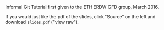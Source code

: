 Informal Git Tutorial first given to the ETH ERDW GFD group, March 2016.

If you would just like the pdf of the slides, click "Source" on the left and download `slides.pdf` ("view raw").
